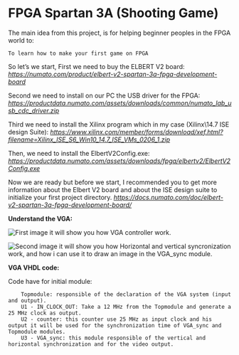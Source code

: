 # FPGA Spartan 3A (Shooting Game)

The main idea from this project, is for helping beginner peoples in the FPGA world to:

    To learn how to make your first game on FPGA

So let’s we start,
 First we need to buy the ELBERT V2 board:
 *https://numato.com/product/elbert-v2-spartan-3a-fpga-development-board*

 Second we need to install on our PC the USB driver for the FPGA:
 *https://productdata.numato.com/assets/downloads/common/numato_lab_usb_cdc_driver.zip*

 Third we need to install the Xilinx program which in my case (Xilinx\14.7 ISE design Suite): 
 *https://www.xilinx.com/member/forms/download/xef.html?filename=Xilinx_ISE_S6_Win10_14.7_ISE_VMs_0206_1.zip*

 Then, we need to install the ElbertV2Config.exe:
 *https://productdata.numato.com/assets/downloads/fpga/elbertv2/ElbertV2Config.exe*

 Now we are ready but before we start, I recommended you to get more information about the Elbert V2 board and about the ISE  design suite to initialize your first project directory. 
 *https://docs.numato.com/doc/elbert-v2-spartan-3a-fpga-development-board/*


**Understand the VGA:**

![First image it will show you how VGA controller work.](https://github.com/hassan-salloum/FPGA_VGA/blob/master/Documentation/VGACONTROLLER.png)

![Second image it will show you how Horizontal and vertical syncronization work, and how i can use it to draw an image in the 
VGA_sync module.](https://github.com/hassan-salloum/FPGA_VGA/blob/master/Documentation/HVSYNC.png)


**VGA VHDL code:**

Code have for initial module:

        Topmodule: responsible of the declaration of the VGA system (input and output).
        U1 - IN_CLOCK_OUT: Take a 12 MHz from the Topmodule and generate a 25 MHz clock as output.
        U2 - counter: this counter use 25 MHz as input clock and his output it will be used for the synchronization time of VGA_sync and Topmodule modules.  
        U3 - VGA_sync: this module responsible of the vertical and horizontal synchronization and for the video output.


    
